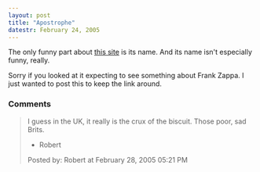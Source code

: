 ```yaml
---
layout: post
title: "Apostrophe"
datestr: February 24, 2005
---
```


The only funny part about <a href="http://www.apostrophe.fsnet.co.uk/" title="Apostrophe Protection Society">this site</a> is its name.  And its name isn't especially funny, really.

Sorry if you looked at it expecting to see something about Frank Zappa.  I just wanted to post this to keep the link around.

### Comments

<blockquote>
I guess in the UK, it really is the crux of the biscuit.  Those poor, sad Brits.

 -  Robert
<div class="post-meta">Posted by: Robert at February 28, 2005 05:21 PM</div> </blockquote>

